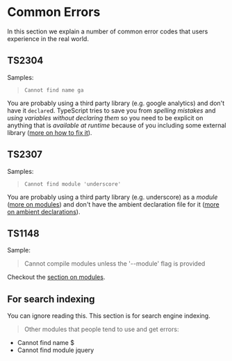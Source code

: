 # Common Errors
In this section we explain a number of common error codes that users experience in the real world.

## TS2304
Samples:
> `Cannot find name ga`

You are probably using a third party library (e.g. google analytics) and don't have it `declare`d. TypeScript tries to save you from *spelling mistakes* and *using variables without declaring them* so you need to be explicit on anything that is *available at runtime* because of you including some external library ([more on how to fix it][ambient]).

## TS2307
Samples:
> `Cannot find module 'underscore'`

You are probably using a third party library (e.g. underscore) as a *module* ([more on modules][modules]) and don't have the ambient declaration file for it ([more on ambient declarations][ambient]).

## TS1148
Sample:
> Cannot compile modules unless the '--module' flag is provided

Checkout the [section on modules][modules].

## For search indexing
You can ignore reading this. This section is for search engine indexing.

> Other modules that people tend to use and get errors:
* Cannot find name $
* Cannot find module jquery

[ambient]: ../types/ambient/d.ts.md
[modules]: ../project/modules.md
